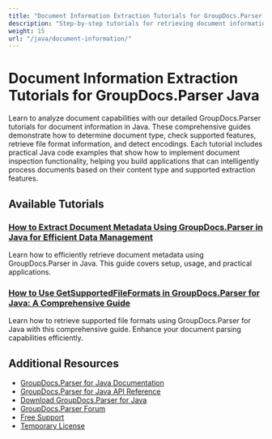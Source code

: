 ```yaml
---
title: "Document Information Extraction Tutorials for GroupDocs.Parser Java"
description: "Step-by-step tutorials for retrieving document information, supported features, and file format details using GroupDocs.Parser for Java."
weight: 15
url: "/java/document-information/"
---
```


# Document Information Extraction Tutorials for GroupDocs.Parser Java

Learn to analyze document capabilities with our detailed GroupDocs.Parser tutorials for document information in Java. These comprehensive guides demonstrate how to determine document type, check supported features, retrieve file format information, and detect encodings. Each tutorial includes practical Java code examples that show how to implement document inspection functionality, helping you build applications that can intelligently process documents based on their content type and supported extraction features.

## Available Tutorials

### [How to Extract Document Metadata Using GroupDocs.Parser in Java for Efficient Data Management](./extract-document-info-groupdocs-parser-java/)
Learn how to efficiently retrieve document metadata using GroupDocs.Parser in Java. This guide covers setup, usage, and practical applications.

### [How to Use GetSupportedFileFormats in GroupDocs.Parser for Java&#58; A Comprehensive Guide](./groupdocs-parser-java-get-supported-file-formats-tutorial/)
Learn how to retrieve supported file formats using GroupDocs.Parser for Java with this comprehensive guide. Enhance your document parsing capabilities efficiently.

## Additional Resources

- [GroupDocs.Parser for Java Documentation](https://docs.groupdocs.com/parser/java/)
- [GroupDocs.Parser for Java API Reference](https://reference.groupdocs.com/parser/java/)
- [Download GroupDocs.Parser for Java](https://releases.groupdocs.com/parser/java/)
- [GroupDocs.Parser Forum](https://forum.groupdocs.com/c/parser)
- [Free Support](https://forum.groupdocs.com/)
- [Temporary License](https://purchase.groupdocs.com/temporary-license/)
